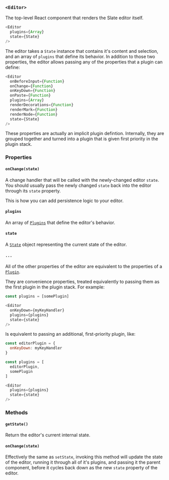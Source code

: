 
### `<Editor>`

The top-level React component that renders the Slate editor itself.

```js
<Editor
  plugins={Array}
  state={State}
/>
```

The editor takes a `State` instance that contains it's content and selection, and an array of `plugins` that define its behavior. In addition to those two properties, the editor allows passing any of the properties that a plugin can define: 

```js
<Editor
  onBeforeInput={Function}
  onChange={Function}
  onKeyDown={Function}
  onPaste={Function}
  plugins={Array}
  renderDecorations={Function}
  renderMark={Function}
  renderNode={Function}
  state={State}
/>
```

These properties are actually an implicit plugin defintion. Internally, they are grouped together and turned into a plugin that is given first priority in the plugin stack. 


### Properties

#### `onChange(state)`

A change handler that will be called with the newly-changed editor `state`. You should usually pass the newly changed `state` back into the editor through its `state` property.

This is how you can add persistence logic to your editor.

#### `plugins`

An array of [`Plugins`](../plugins) that define the editor's behavior.

#### `state`

A [`State`](../models/state) object representing the current state of the editor.

#### `...`

All of the other properties of the editor are equivalent to the properties of a [`Plugin`](../plugins). 

They are convenience properties, treated equivalently to passing them as the first plugin in the plugin stack. For example:

```js
const plugins = [somePlugin]

<Editor
  onKeyDown={myKeyHandler}
  plugins={plugins}
  state={state}
/>
```

Is equivalent to passing an additional, first-priority plugin, like:

```js
const editorPlugin = {
  onKeyDown: myKeyHandler 
}

const plugins = [
  editorPlugin,
  somePlugin
]

<Editor
  plugins={plugins}
  state={state}
/>
```


### Methods

#### `getState()`

Return the editor's current internal state.

#### `onChange(state)`

Effectively the same as `setState`, invoking this method will update the state of the editor, running it through all of it's plugins, and passing it the parent component, before it cycles back down as the new `state` property of the editor.
